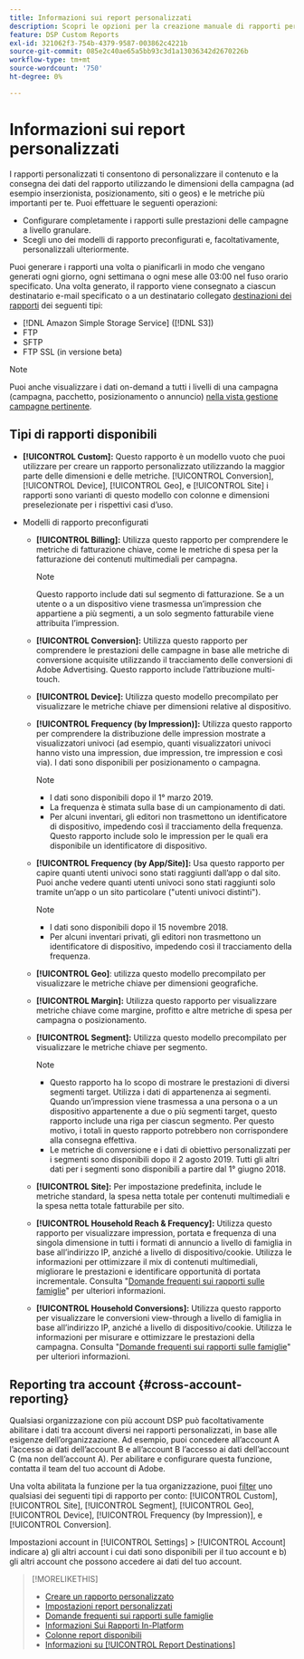 ```yaml
---
title: Informazioni sui report personalizzati
description: Scopri le opzioni per la creazione manuale di rapporti personalizzati o l’utilizzo di modelli di rapporto preconfigurati.
feature: DSP Custom Reports
exl-id: 321062f3-754b-4379-9587-003862c4221b
source-git-commit: 085e2c40ae65a5bb93c3d1a13036342d2670226b
workflow-type: tm+mt
source-wordcount: '750'
ht-degree: 0%

---
```


# Informazioni sui report personalizzati

I rapporti personalizzati ti consentono di personalizzare il contenuto e la consegna dei dati del rapporto utilizzando le dimensioni della campagna (ad esempio inserzionista, posizionamento, siti o geos) e le metriche più importanti per te. Puoi effettuare le seguenti operazioni:

* Configurare completamente i rapporti sulle prestazioni delle campagne a livello granulare.
* Scegli uno dei modelli di rapporto preconfigurati e, facoltativamente, personalizzali ulteriormente.

Puoi generare i rapporti una volta o pianificarli in modo che vengano generati ogni giorno, ogni settimana o ogni mese alle 03:00 nel fuso orario specificato. Una volta generato, il rapporto viene consegnato a ciascun destinatario e-mail specificato o a un destinatario collegato [destinazioni dei rapporti](/help/dsp/reports/report-destinations/report-destination-about.md) dei seguenti tipi:

* [!DNL Amazon Simple Storage Service] ([!DNL S3])
* FTP
* SFTP
* FTP SSL (in versione beta)

>[!NOTE]
>
>Puoi anche visualizzare i dati on-demand a tutti i livelli di una campagna (campagna, pacchetto, posizionamento o annuncio) [nella vista gestione campagne pertinente](/help/dsp/campaign-management/reports/campaign-reports-about.md).

## Tipi di rapporti disponibili

* **[!UICONTROL Custom]:** Questo rapporto è un modello vuoto che puoi utilizzare per creare un rapporto personalizzato utilizzando la maggior parte delle dimensioni e delle metriche. [!UICONTROL Conversion], [!UICONTROL Device], [!UICONTROL Geo], e [!UICONTROL Site] i rapporti sono varianti di questo modello con colonne e dimensioni preselezionate per i rispettivi casi d’uso.

* Modelli di rapporto preconfigurati

   * **[!UICONTROL Billing]:** Utilizza questo rapporto per comprendere le metriche di fatturazione chiave, come le metriche di spesa per la fatturazione dei contenuti multimediali per campagna.

     >[!NOTE]
     >
     >Questo rapporto include dati sul segmento di fatturazione. Se a un utente o a un dispositivo viene trasmessa un’impression che appartiene a più segmenti, a un solo segmento fatturabile viene attribuita l’impression.

   * **[!UICONTROL Conversion]:** Utilizza questo rapporto per comprendere le prestazioni delle campagne in base alle metriche di conversione acquisite utilizzando il tracciamento delle conversioni di Adobe Advertising. Questo rapporto include l’attribuzione multi-touch.

   * **[!UICONTROL Device]:** Utilizza questo modello precompilato per visualizzare le metriche chiave per dimensioni relative al dispositivo.

   * **[!UICONTROL Frequency (by Impression)]:** Utilizza questo rapporto per comprendere la distribuzione delle impression mostrate a visualizzatori univoci (ad esempio, quanti visualizzatori univoci hanno visto una impression, due impression, tre impression e così via). I dati sono disponibili per posizionamento o campagna.

     >[!NOTE]
     >
     >* I dati sono disponibili dopo il 1° marzo 2019.
     >* La frequenza è stimata sulla base di un campionamento di dati.
     >* Per alcuni inventari, gli editori non trasmettono un identificatore di dispositivo, impedendo così il tracciamento della frequenza. Questo rapporto include solo le impression per le quali era disponibile un identificatore di dispositivo.

   * **[!UICONTROL Frequency (by App/Site)]:** Usa questo rapporto per capire quanti utenti univoci sono stati raggiunti dall’app o dal sito. Puoi anche vedere quanti utenti univoci sono stati raggiunti solo tramite un’app o un sito particolare (&quot;utenti univoci distinti&quot;).

     >[!NOTE]
     >
     >* I dati sono disponibili dopo il 15 novembre 2018.
     >* Per alcuni inventari privati, gli editori non trasmettono un identificatore di dispositivo, impedendo così il tracciamento della frequenza.

   * **[!UICONTROL Geo]**: utilizza questo modello precompilato per visualizzare le metriche chiave per dimensioni geografiche.

   * **[!UICONTROL Margin]:** Utilizza questo rapporto per visualizzare metriche chiave come margine, profitto e altre metriche di spesa per campagna o posizionamento.

   * **[!UICONTROL Segment]:** Utilizza questo modello precompilato per visualizzare le metriche chiave per segmento.

     >[!NOTE]
     >
     >* Questo rapporto ha lo scopo di mostrare le prestazioni di diversi segmenti target. Utilizza i dati di appartenenza ai segmenti. Quando un’impression viene trasmessa a una persona o a un dispositivo appartenente a due o più segmenti target, questo rapporto include una riga per ciascun segmento. Per questo motivo, i totali in questo rapporto potrebbero non corrispondere alla consegna effettiva.
     >* Le metriche di conversione e i dati di obiettivo personalizzati per i segmenti sono disponibili dopo il 2 agosto 2019. Tutti gli altri dati per i segmenti sono disponibili a partire dal 1° giugno 2018.

   * **[!UICONTROL Site]:** Per impostazione predefinita, include le metriche standard, la spesa netta totale per contenuti multimediali e la spesa netta totale fatturabile per sito.

   * **[!UICONTROL Household Reach & Frequency]:** Utilizza questo rapporto per visualizzare impression, portata e frequenza di una singola dimensione in tutti i formati di annuncio a livello di famiglia in base all’indirizzo IP, anziché a livello di dispositivo/cookie. Utilizza le informazioni per ottimizzare il mix di contenuti multimediali, migliorare le prestazioni e identificare opportunità di portata incrementale. Consulta &quot;[Domande frequenti sui rapporti sulle famiglie](/help/dsp/reports/faq-household-report.md)&quot; per ulteriori informazioni.

   * **[!UICONTROL Household Conversions]:** Utilizza questo rapporto per visualizzare le conversioni view-through a livello di famiglia in base all’indirizzo IP, anziché a livello di dispositivo/cookie. Utilizza le informazioni per misurare e ottimizzare le prestazioni della campagna. Consulta &quot;[Domande frequenti sui rapporti sulle famiglie](/help/dsp/reports/faq-household-report.md)&quot; per ulteriori informazioni.

## Reporting tra account {#cross-account-reporting}

Qualsiasi organizzazione con più account DSP può facoltativamente abilitare i dati tra account diversi nei rapporti personalizzati, in base alle esigenze dell’organizzazione. Ad esempio, puoi concedere all’account A l’accesso ai dati dell’account B e all’account B l’accesso ai dati dell’account C (ma non dell’account A). Per abilitare e configurare questa funzione, contatta il team del tuo account di Adobe.

Una volta abilitata la funzione per la tua organizzazione, puoi [filter](report-settings.md) uno qualsiasi dei seguenti tipi di rapporto per conto:  [!UICONTROL Custom], [!UICONTROL Site], [!UICONTROL Segment], [!UICONTROL Geo], [!UICONTROL Device], [!UICONTROL Frequency (by Impression)], e [!UICONTROL Conversion].

Impostazioni account in [!UICONTROL Settings] > [!UICONTROL Account] indicare a) gli altri account i cui dati sono disponibili per il tuo account e b) gli altri account che possono accedere ai dati del tuo account.

>[!MORELIKETHIS]
>
>* [Creare un rapporto personalizzato](/help/dsp/reports/report-create.md)
>* [Impostazioni report personalizzati](/help/dsp/reports/report-settings.md)
>* [Domande frequenti sui rapporti sulle famiglie](/help/dsp/reports/faq-household-report.md)
>* [Informazioni Sui Rapporti In-Platform](/help/dsp/campaign-management/reports/campaign-reports-about.md)
>* [Colonne report disponibili](/help/dsp/reports/report-columns.md)
>* [Informazioni su [!UICONTROL Report Destinations]](/help/dsp/reports/report-destinations/report-destination-about.md)
